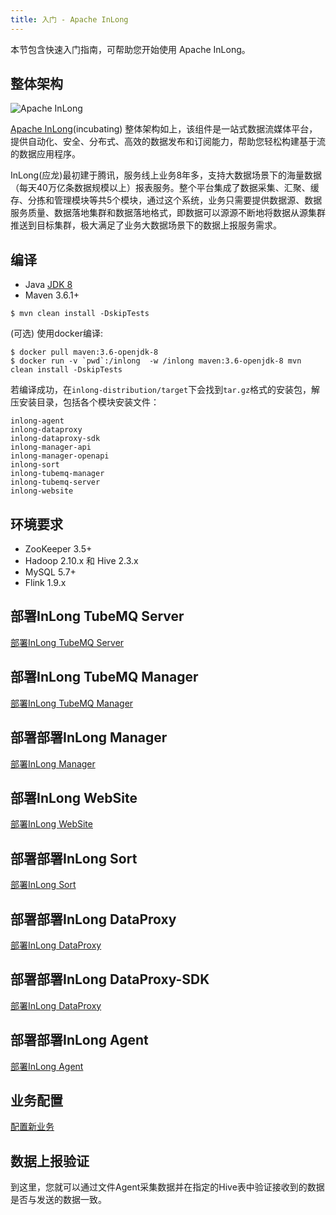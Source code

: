 ```yaml
---
title: 入门 - Apache InLong
---
```


本节包含快速入门指南，可帮助您开始使用 Apache InLong。

## 整体架构
<img src="../../img/inlong_architecture.png" align="center" alt="Apache InLong"/>

[Apache InLong](https://inlong.apache.org)(incubating) 整体架构如上，该组件是一站式数据流媒体平台，提供自动化、安全、分布式、高效的数据发布和订阅能力，帮助您轻松构建基于流的数据应用程序。

InLong(应龙)最初建于腾讯，服务线上业务8年多，支持大数据场景下的海量数据（每天40万亿条数据规模以上）报表服务。整个平台集成了数据采集、汇聚、缓存、分拣和管理模块等共5个模块，通过这个系统，业务只需要提供数据源、数据服务质量、数据落地集群和数据落地格式，即数据可以源源不断地将数据从源集群推送到目标集群，极大满足了业务大数据场景下的数据上报服务需求。

## 编译
- Java [JDK 8](https://adoptopenjdk.net/?variant=openjdk8)
- Maven 3.6.1+

```
$ mvn clean install -DskipTests
```
(可选) 使用docker编译:
```
$ docker pull maven:3.6-openjdk-8
$ docker run -v `pwd`:/inlong  -w /inlong maven:3.6-openjdk-8 mvn clean install -DskipTests
```
若编译成功，在`inlong-distribution/target`下会找到`tar.gz`格式的安装包，解压安装目录，包括各个模块安装文件：
```
inlong-agent
inlong-dataproxy
inlong-dataproxy-sdk
inlong-manager-api
inlong-manager-openapi
inlong-sort
inlong-tubemq-manager
inlong-tubemq-server
inlong-website
```

## 环境要求
- ZooKeeper 3.5+
- Hadoop 2.10.x 和 Hive 2.3.x
- MySQL 5.7+
- Flink 1.9.x

## 部署InLong TubeMQ Server
[部署InLong TubeMQ Server](modules/tubemq/quick_start.md)

## 部署InLong TubeMQ Manager
[部署InLong TubeMQ Manager](modules/tubemq/tubemq-manager/quick_start.md)

## 部署部署InLong Manager
[部署InLong Manager](modules/manager/quick_start.md)

## 部署InLong WebSite
[部署InLong WebSite](modules/website/quick_start.md)

## 部署部署InLong Sort
[部署InLong Sort](modules/sort/quick_start.md)

## 部署部署InLong DataProxy
[部署InLong DataProxy](modules/dataproxy/quick_start.md)

## 部署部署InLong DataProxy-SDK
[部署InLong DataProxy](modules/dataproxy-sdk/quick_start.md)

## 部署部署InLong Agent
[部署InLong Agent](modules/agent/quick_start.md)

## 业务配置
[配置新业务](modules/manager/user_manual.md)

## 数据上报验证
到这里，您就可以通过文件Agent采集数据并在指定的Hive表中验证接收到的数据是否与发送的数据一致。

